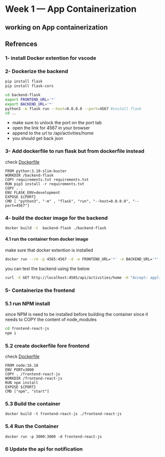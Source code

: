 
# Week 1 — App Containerization
## working on App containerization
## Refrences 
### 1- install Docker extention for vscode
### 2- Dockerize the backend
```bash
pip install flask
pip install flask-cors
```
```bash
cd backend-flask
export FRONTEND_URL='*'
export BACKEND_URL='*'
python3 -m flask run --host=0.0.0.0 --port=4567 #install flask
cd .. 
```
- make sure to unlock the port on the port tab
- open the link for 4567 in your browser
- append to the url to /api/activities/home
- you should get back json
### 3- Add dockerfile to run flask but from dockerfile instead
check [Dockerfile](../backend-flask/Dockerfile)
```
FROM python:3.10-slim-buster
WORKDIR /backend-flask
COPY requirements.txt requirements.txt
RUN pip3 install -r requirements.txt
COPY . .
ENV FLASK_ENV=development
EXPOSE ${PORT}
CMD [ "python3", "-m" , "flask", "run", "--host=0.0.0.0", "--port=4567"]
```

### 4- build the docker image for the backend

```bash
docker build -t  backend-flask ./backend-flask
```
#### 4.1 run the container from docker image
make sure that docker extention is installed 
```bash
docker run --rm -p 4565:4567 -d -e FRONTEND_URL='*' -e BACKEND_URL='*' backend-flask
```

you can test the backend using the below 
```bash
curl -X GET http://localhost:4565/api/activities/home -H "Accept: application/json" -H "Content-Type: application/json"
```
### 5- Containerize the frontend
### 5.1 run NPM install
since NPM is need to be installed before building the container since it needs to COPY the content of node_modules 
```bash
cd frontend-react-js
npm i
```
### 5.2 create dockerfile fore frontend 
check [Dockerfile](../frontend-react-js/Dockerfile)
```
FROM node:16.18
ENV PORT=3000
COPY . /frontend-react-js
WORKDIR /frontend-react-js
RUN npm install
EXPOSE ${PORT}
CMD ["npm", "start"]
```
### 5.3 Build the container 
```
docker build -t frontend-react-js ./frontend-react-js
```
### 5.4 Run the Container
```
docker run -p 3000:3000 -d frontend-react-js
```
### 6 Update the api for notification
